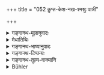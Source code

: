 +++
title = "052 कॢप्त-केश-नख-श्मश्रुः पात्री"

+++

<details><summary>गङ्गानथ-मूलानुवादः</summary>

His hair, nails and beard clipped, equipped with vessels, staffs and water-pot, he shall constantly wander about, self-controlled and not causing pain to any living brings.—(52)
</details>

<details><summary>मेधातिथिः</summary>

**पात्राणि** वक्ष्यति । **दण्डास्** त्रयः । त्रिदण्डी हि सः । **कुसुम्भः** कमण्डलुः, न महारजनम् । उत्तरश्लोकार्धस्यार्थः प्राग् विहित एव ॥ ६.५२ ॥
</details>

<details><summary>गङ्गानथ-भाष्यानुवादः</summary>

‘*Vessels*’—to be described later on.

‘*Staffs*’—three; the Renunciate being required to carry three staffs.

‘*Kusumbha*’—is *water-pot*, not the colouring substance.

What is said in the second half of the verse has been already said before. (52)
</details>

<details><summary>गङ्गानथ-टिप्पन्यः</summary>

This verse is quoted in *Aparārka* (p. 954);—in *Parāśaramādhava* (Ācāra, p. 569).
</details>

<details><summary>गङ्गानथ-तुल्य-वाक्यानि</summary>

*Gautama* (3.22).—‘He may either shave or wear a lock on the crown of
the head.’

*Baudhāyana* (2.11.18).—‘He shall shave his hair excepting the
top-lock.’

Do. (2.17.10, 11).—‘Alter having caused the hair of his head, his beard, the hair on his body, and his nails to be cut, he prepares—sticks, a rope, a cloth for straining water, a water-vessel and an alms-bowl.’

*Vaśiṣṭha* (10.6).—‘He shall shave; and have no property or home.’

*Yājñavalkya* (3.58).—‘Having gone forth as a Renunciate, he shall be
devoted to the well-being of all creatures, calm, shall carry three staves and a water-pot, living all alone by himself; and he shall approach the village only for alms.’
</details>

<details><summary>Bühler</summary>

052	His hair, nails, and beard being clipped, carrying an alms-bowl, a staff, and a water-pot, let him continually wander about, controlling himself and not hurting any creature.
</details>
